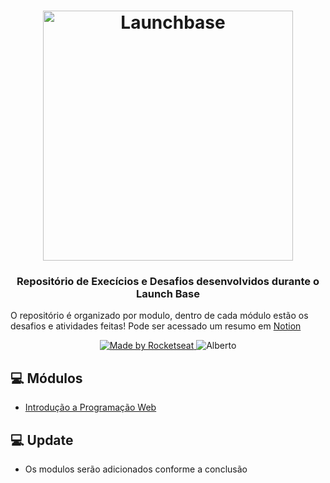 <h1 align="center">
    <img alt="Launchbase" src="https://storage.googleapis.com/golden-wind/bootcamp-launchbase/logo.png" width="400px" />
</h1>

<h3 align="center">
  Repositório de Execícios e Desafios desenvolvidos durante o Launch Base
</h3>

O repositório é organizado por modulo, dentro de cada módulo estão os desafios e atividades feitas!
Pode ser acessado um resumo em [Notion](https://www.notion.so/Cronograma-Semanal-BaseLauncher-ae643837a12e4ab391df9bd34198c73d)

<p align="center">

  <a href="https://rocketseat.com.br">
    <img alt="Made by Rocketseat" src="https://img.shields.io/badge/made%20by-Rocketseat-%23F8952D">
  </a

  <a href="https://www.linkedin.com/in/alberto-hass-9b4644168" >
    <img alt="Alberto"        src="https://camo.githubusercontent.com/772f94d3f62c2fef810ffc3289e83b0dbf60e2bf/68747470733a2f2f696d672e736869656c64732e696f2f62616467652f7374656e696f6f6c69762d696e2d253233303037326231" data-canonical-src="https://img.shields.io/badge/Alberto-In-blue" style="max-width:100%;">
  </a>

</p>


## :computer: Módulos

- [Introdução a Programação Web](https://github.com/albertohass/LaunchBase-Directory/tree/master/Introducao_Programacao)

## :computer: Update
- Os modulos serão adicionados conforme a conclusão
